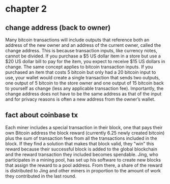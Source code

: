 # chapter 2

## change address (back to owner)

Many bitcoin transactions will include outputs that reference both an address of the new owner and an address of the current owner, called the change address. This is because transaction inputs, like currency notes, cannot be divided. If you purchase a $5 US dollar item in a store but use a $20 US dollar bill to pay for the item, you expect to receive $15 US dollars in change. The same concept applies to bitcoin transaction inputs. If you purchased an item that costs 5 bitcoin but only had a 20 bitcoin input to use, your wallet would create a single transaction that sends two outputs, one output of 5 bitcoin to the store owner and one output of 15 bitcoin back to yourself as change (less any applicable transaction fee). Importantly, the change address does not have to be the same address as that of the input and for privacy reasons is often a new address from the owner’s wallet.

## fact about coinbase tx

Each miner includes a special transaction in their block, one that pays their own Bitcoin address the block reward (currently 6.25 newly created bitcoin) plus the sum of transaction fees from all the transactions included in the block. If they find a solution that makes that block valid, they "win" this reward because their successful block is added to the global blockchain and the reward transaction they included becomes spendable. Jing, who participates in a mining pool, has set up his software to create new blocks that assign the reward to a pool address. From there, a share of the reward is distributed to Jing and other miners in proportion to the amount of work they contributed in the last round.


